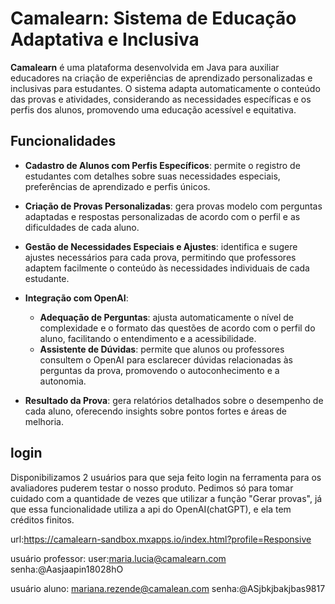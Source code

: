 # Camalearn: Sistema de Educação Adaptativa e Inclusiva
 
**Camalearn** é uma plataforma desenvolvida em Java para auxiliar educadores na criação de experiências de aprendizado personalizadas e inclusivas para estudantes. O sistema adapta automaticamente o conteúdo das provas e atividades, considerando as necessidades específicas e os perfis dos alunos, promovendo uma educação acessível e equitativa.
 
## Funcionalidades
 
* **Cadastro de Alunos com Perfis Específicos**: permite o registro de estudantes com detalhes sobre suas necessidades especiais, preferências de aprendizado e perfis únicos.
* **Criação de Provas Personalizadas**: gera provas modelo com perguntas adaptadas e respostas personalizadas de acordo com o perfil e as dificuldades de cada aluno.
 
* **Gestão de Necessidades Especiais e Ajustes**: identifica e sugere ajustes necessários para cada prova, permitindo que professores adaptem facilmente o conteúdo às necessidades individuais de cada estudante.
 
* **Integração com OpenAI**:
  * **Adequação de Perguntas**: ajusta automaticamente o nível de complexidade e o formato das questões de acordo com o perfil do aluno, facilitando o entendimento e a acessibilidade.
  * **Assistente de Dúvidas**: permite que alunos ou professores consultem o OpenAI para esclarecer dúvidas relacionadas às perguntas da prova, promovendo o autoconhecimento e a autonomia.
 
* **Resultado da Prova**: gera relatórios detalhados sobre o desempenho de cada aluno, oferecendo insights sobre pontos fortes e áreas de melhoria.


## login
Disponibilizamos 2 usuários para que seja feito login na ferramenta para os avaliadores puderem testar o nosso produto.
Pedimos só para tomar cuidado com a quantidade de vezes que utilizar a função "Gerar provas", já que essa funcionalidade utiliza a api do OpenAI(chatGPT), e ela tem créditos finitos.

url:https://camalearn-sandbox.mxapps.io/index.html?profile=Responsive

usuário professor: 
user:maria.lucia@camalearn.com
senha:@Aasjaapin18028hO

usuário aluno:
mariana.rezende@camalean.com
senha:@ASjbkjbakjbas9817




